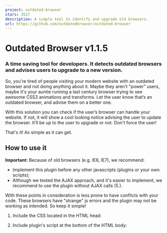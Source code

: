 ```yaml
---
project: outdated-browser
stars: 3527
description: A simple tool to identify and upgrade old browsers.
url: https://github.com/outdatedbrowser/outdated-browser
---
```


Outdated Browser v1.1.5
=======================

### A time saving tool for developers. It detects outdated browsers and advises users to upgrade to a new version.

So, you're tired of people visiting your modern website with an outdated browser and not doing anything about it. Maybe they aren't "power" users, maybe it's your auntie running a last century browser trying to see awesome CSS3 animations and transforms. Let the user know that’s an outdated browser, and advise them on a better one.

With this solution you can check if the user’s browser can handle your website. If not, it will show a cool looking notice advising the user to update the browser. It’ll be up to the user to upgrade or not. Don't force the user!

That's it! As simple as it can get.

How to use it
-------------

**Important:** Because of old browsers (e.g. IE6, IE7), we recommend:

-   Implement this plugin before any other javascripts (plugins or your own scripts);
-   Although we tested the AJAX approach, and it's easier to implement, we recommend to use the plugin without AJAX calls (5.).

With these points in consideration is less prone to have conflicts with your code. These browsers have "strange" js errors and the plugin may not be working as intended. So keep it simple!

1.  Include the CSS located in the HTML head:
    
    <link rel\="stylesheet" href\="your\_path/outdatedbrowser/outdatedbrowser.min.css"\>
    
2.  Include plugin's script at the bottom of the HTML body:
    
    <script src\="your\_path/outdatedbrowser/outdatedbrowser.min.js"\></script\>
    
3.  Paste the required HTML at the end of your document (see demo examples):
    
    <div id\="outdated"\></div\>
    
4.  Call the plugin by placing the following at the bottom of the HTML body:
    
    // Plain Javascript
    //event listener: DOM ready
    function addLoadEvent(func) {
        var oldonload \= window.onload;
        if (typeof window.onload != 'function') {
            window.onload \= func;
        } else {
            window.onload \= function() {
                if (oldonload) {
                    oldonload();
                }
                func();
            }
        }
    }
    //call plugin function after DOM ready
    addLoadEvent(function(){
        outdatedBrowser({
            bgColor: '#f25648',
            color: '#ffffff',
            lowerThan: 'transform',
            languagePath: 'your\_path/outdatedbrowser/lang/en.html'
        })
    });
    
    // Using jQuery (version that supports IE < 9)
    $( document ).ready(function() {
        outdatedBrowser({
            bgColor: '#f25648',
            color: '#ffffff',
            lowerThan: 'transform',
            languagePath: 'your\_path/outdatedbrowser/lang/en.html'
        })
    })
    
5.  Using the plugin without AJAX calls:
    
    <!-- Paste the required HTML at the end of your document (see demo examples) -->
    <div id\="outdated"\>
        <h6\>Your browser is out-of-date!</h6\>
        <p\>Update your browser to view this website correctly. <a id\="btnUpdateBrowser" href\="https://bestvpn.org/outdatedbrowser/"\> Outdated Browser </a\></p\>
        <p class\="last"\><a href\="#" id\="btnCloseUpdateBrowser" title\="Close"\>&times;</a\></p\>
    </div\>
    
    // Call the plugin (see 4.) but with the variable languagePath empty: 
    // DOM ready or jQuery
    
    outdatedBrowser({
        bgColor: '#f25648',
        color: '#ffffff',
        lowerThan: 'transform',
        languagePath: ''
    })
    
6.  Targeting browsers:
    
    You can do it in one of two ways: using Internet Explorer browsers as reference or specifying a CSS property. The outcome is the same, choose what is easier for you (for Edge vs IE11 check issue #198).
    
    Lower Than (<):
    
    -   "IE11","borderImage"
    -   "IE10", "transform" (Default property)
    -   "IE9", "boxShadow"
    -   "IE8", "borderSpacing"
7.  Choose the language:
    
    Download the “lang" folder: If you have the language you want, just write the correct path for the language file in your project; If you don’t have your language, you can write your own html file, and please share it with us.
    

And you're done!

_PS_: check the "demo" folder, it may help you.

* * *

How to install
--------------

You have several options: you can download the repository manually or you can use a package manager to do that work for you.

# NPM
$ npm install outdatedbrowser

# Yarn
$ yarn add outdatedbrowser

# Bower
$ bower install outdated-browser

FAQ
---

Before opening a new issue please check our FAQ page

Contributing
------------

-   Fork the project.
-   Read through the issues or report new ones.
-   Write some tests to make sure we don't accidentally break each other's code.
-   Send a pull request.

**Note:** mind that this is NOT a plugin for the latest browsers, but the complete opposite! The html, css and javascript must work properly in very old browsers (IE6, IE7, etc), so there is no point to use the latest recommendations. It must work properly at least on IE6, so please double test it before sending a pull request.

**TRANSLATIONS** Rename with a proper language abbreviation using the IETF language tags: two-letter language (ISO 639-1) — two-letter country code (ISO 3166-1). For simplicity we are using all **lower case** and **country code can be omitted if** there is no regional variation. Links with language-country codes: ISO Language Code Table, Windows Locale Codes.

Current available languages: ar, cs, da, de, el, en, es, es-pe, et, fa, fi, fr, hr, hu, hy, id, it, ja, ko, lt, nb, nl, pl, pt, pt-br, ro, ru, sk, sl, sv, tr, uk, zh-cn, zh-tw

CMS, Frameworks, etc
--------------------

— Wordpress Plugin by Deblyn Prado — Ruby Gem by Luisa Lima — Yii2 widget — Drupal Plugin by Mag. Andreas Mayr — Magento Extension by Joey Hoer — Contao Open Source CMS Module by Lucas Gehin

Team
----

Made with love at Bürocratik 2014—2019.  
Outdated Browser was acquired on June 2019.

License
-------

MIT License

